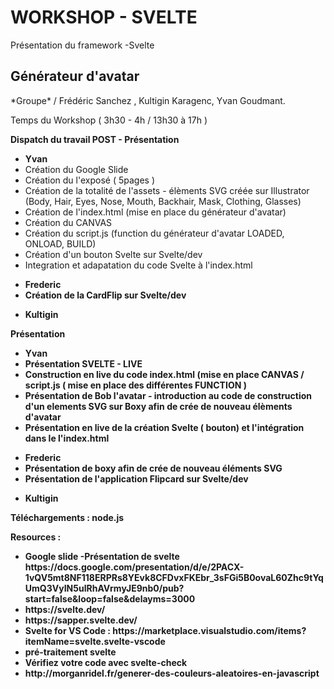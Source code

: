 # WORKSHOP - SVELTE 

<p>Présentation du framework -Svelte</p>


## Générateur d'avatar

<p>*Groupe* / Frédéric Sanchez , Kultigin Karagenc, Yvan Goudmant.</p>

<p>Temps du Workshop ( 3h30 - 4h / 13h30 à 17h )</p>

<strong>Dispatch du travail POST - Présentation</strong>

<ul>
  <li><strong>Yvan</strong></li>
  <li>Création du Google Slide</li>
  <li>Création du l'exposé ( 5pages )</li>
  <li>Création de la totalité de l'assets - élèments SVG créée sur Illustrator (Body, Hair, Eyes, Nose, Mouth, Backhair, Mask, Clothing, Glasses)</li>
  <li>Création de l'index.html (mise en place du générateur d'avatar)</li>
  <li>Création du CANVAS</li>
  <li>Création du script.js (function du générateur d'avatar LOADED, ONLOAD, BUILD)</li>
  <li>Création d'un bouton Svelte sur Svelte/dev</li>
  <li>Integration et adapatation du code Svelte à l'index.html</li>
 </ul>
 
 <ul>
     <li><strong>Frederic<strong></li>
     <li>Création de la CardFlip sur Svelte/dev</li>
 </ul>
 
 <ul>
  <li><strong>Kultigin<strong></li>
 </ul>

<strong>Présentation</strong>

<ul>
  <li><strong>Yvan</strong></li>
  <li>Présentation SVELTE - LIVE </li>
  <li>Construction en live du code index.html (mise en place CANVAS / script.js ( mise en place des différentes FUNCTION ) </li>
  <li>Présentation de Bob l'avatar - introduction au code de construction d'un elements SVG sur Boxy afin de crée de nouveau élèments d'avatar</li>
  <li>Présentation en live de la création Svelte ( bouton) et l'intégration dans le l'index.html</li>
 </ul>
 
 <ul>
     <li><strong>Frederic<strong></li>
     <li>Présentation de boxy afin de crée de nouveau éléments SVG</li>
       <li>Présentation de l'application Flipcard sur Svelte/dev</li>
 </ul>
 
 <ul>
  <li><strong>Kultigin<strong></li>
 </ul>

Téléchargements : node.js




Resources : 
<ul>
  <li>Google slide -Présentation de svelte https://docs.google.com/presentation/d/e/2PACX-1vQV5mt8NF118ERPRs8YEvk8CFDvxFKEbr_3sFGi5B0ovaL60Zhc9tYqUmQ3VyIN5ulRhAVrmyJE9nb0/pub?start=false&loop=false&delayms=3000</li>
  <li>https://svelte.dev/</li>
  <li>https://sapper.svelte.dev/</li>
  <li>Svelte for VS Code : https://marketplace.visualstudio.com/items?itemName=svelte.svelte-vscode</li>
  <li>pré-traitement svelte</li>
  <li>Vérifiez votre code avec svelte-check</li>
  <li>http://morganridel.fr/generer-des-couleurs-aleatoires-en-javascript</li>
</ul>
